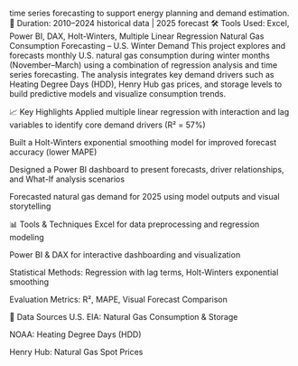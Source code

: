 time series forecasting to support energy planning and demand estimation.
📅 Duration: 2010–2024 historical data | 2025 forecast
🛠 Tools Used: Excel, Power BI, DAX, Holt-Winters, Multiple Linear Regression
Natural Gas Consumption Forecasting – U.S. Winter Demand
This project explores and forecasts monthly U.S. natural gas consumption during winter months (November–March) using a combination of regression analysis and time series forecasting. The analysis integrates key demand drivers such as Heating Degree Days (HDD), Henry Hub gas prices, and storage levels to build predictive models and visualize consumption trends.

📈 Key Highlights
Applied multiple linear regression with interaction and lag variables to identify core demand drivers (R² = 57%)

Built a Holt-Winters exponential smoothing model for improved forecast accuracy (lower MAPE)

Designed a Power BI dashboard to present forecasts, driver relationships, and What-If analysis scenarios

Forecasted natural gas demand for 2025 using model outputs and visual storytelling

📊 Tools & Techniques
Excel for data preprocessing and regression modeling

Power BI & DAX for interactive dashboarding and visualization

Statistical Methods: Regression with lag terms, Holt-Winters exponential smoothing

Evaluation Metrics: R², MAPE, Visual Forecast Comparison

📁 Data Sources
U.S. EIA: Natural Gas Consumption & Storage

NOAA: Heating Degree Days (HDD)

Henry Hub: Natural Gas Spot Prices
